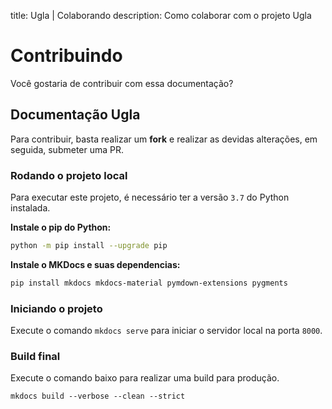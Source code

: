 title: Ugla | Colaborando
description: Como colaborar com o projeto Ugla

# Contribuindo
Você gostaria de contribuir com essa documentação?


## Documentação Ugla
Para contribuir, basta realizar um **fork** e realizar as devidas alterações, em seguida, submeter uma PR.

### Rodando o projeto local

Para executar este projeto, é necessário ter a versão `3.7` do Python instalada.

**Instale o pip do Python:**
```bash
python -m pip install --upgrade pip
```

**Instale o MKDocs e suas dependencias:**
```bash
pip install mkdocs mkdocs-material pymdown-extensions pygments
```

### Iniciando o projeto
Execute o comando `mkdocs serve` para iniciar o servidor local na porta `8000`.

### Build final
Execute o comando baixo para realizar uma build para produção.

```build
mkdocs build --verbose --clean --strict
``` 